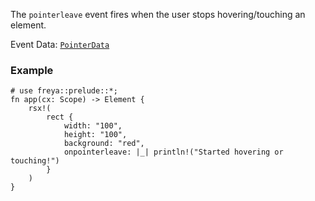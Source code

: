 The `pointerleave` event fires when the user stops hovering/touching an element.

Event Data: [`PointerData`](crate::events::PointerData)

### Example

```rust, no_run
# use freya::prelude::*;
fn app(cx: Scope) -> Element {
    rsx!(
        rect {
            width: "100",
            height: "100",
            background: "red",
            onpointerleave: |_| println!("Started hovering or touching!")
        }
    )
}
```